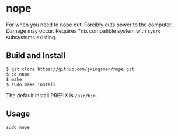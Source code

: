 nope
===

For when you need to nope out. Forcibly cuts power to the computer. Damage may occur. Requires \*nix compatible system with `sysrq` subsystems existing.

Build and Install
-----------------

    $ git clone https://github.com/jkingsman/nope.git
    $ cd nope
    $ make
    $ sudo make install

The default install PREFIX is `/usr/bin`.

Usage
-----
`sudo nope`
